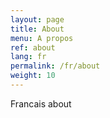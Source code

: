 ```yaml
---
layout: page
title: About
menu: A propos
ref: about
lang: fr
permalink: /fr/about
weight: 10
---
```



Francais about

